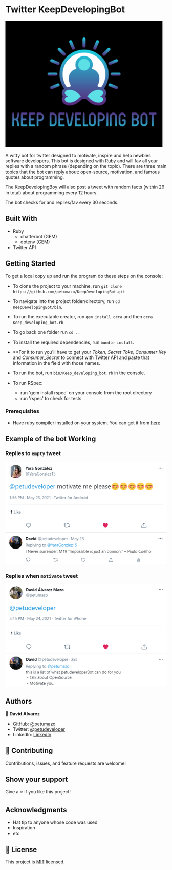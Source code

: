 # Twitter KeepDevelopingBot 

![screenshot](./readme_lib/KeepDevelopingBot_Logo.png)

A witty bot for twitter designed to motivate, inspire and help newbies software developers. This bot is designed with Ruby and will fav all your replies with a random phrase (depending on the topic). There are three main topics that the bot can reply about: open-source, motivation, and famous quotes about programming.

The KeepDevelopingBoy will also post a tweet with random facts (within 29 in total) about programming every 12 hours.

The bot checks for and replies/fav every 30 seconds.


## Built With

- Ruby
  - chatterbot (GEM)
  - dotenv (GEM)
- Twitter API


## Getting Started

To get a local copy up and run the program do these steps on the console:
- To clone the project to your machine, run `git clone https://github.com/petumazo/KeepDevelopingBot.git`
- To navigate into the project folder/directory, run `cd KeepDevelopingBot/bin`.
- To run the executable creator, run `gem install ocra` and then `ocra Keep_developing_bot.rb`
- To go back one folder run `cd ..`
- To install the required dependencies, run `bundle install`.
- **For it to run you'll have to get your _Token, Secret Toke, Consumer Key_ and _Consumer_Secret_ to connect with Twitter API and paste that information in the field with those names.
- To run the bot, run `bin/Keep_developing_bot.rb` in the console.

- To run RSpec:
  - run 'gem install rspec' on your console from the root directory
  - run 'rspec' to check for tests 
### Prerequisites
- Have ruby compiler installed on your system. You can get it from [here](https://www.ruby-lang.org/es/documentation/installation/)


## Example of the bot Working

### Replies to `empty` tweet
![screenshot](./readme_lib/screenshot1.png)

### Replies when `motivate` tweet
![screenshot](./readme_lib/screenshot2.png)


## Authors

👤 **David Alvarez**

- GitHub: [@petumazo](https://github.com/petumazo)
- Twitter: [@petudeveloper](https://twitter.com/petudeveloper)
- LinkedIn: [LinkedIn](https://www.linkedin.com/in/david-alvarez-mazzo-777712143/)


## 🤝 Contributing

Contributions, issues, and feature requests are welcome!


## Show your support

Give a ⭐️ if you like this project!


## Acknowledgments

- Hat tip to anyone whose code was used
- Inspiration
- etc

## 📝 License

This project is [MIT](./MIT.md) licensed.
